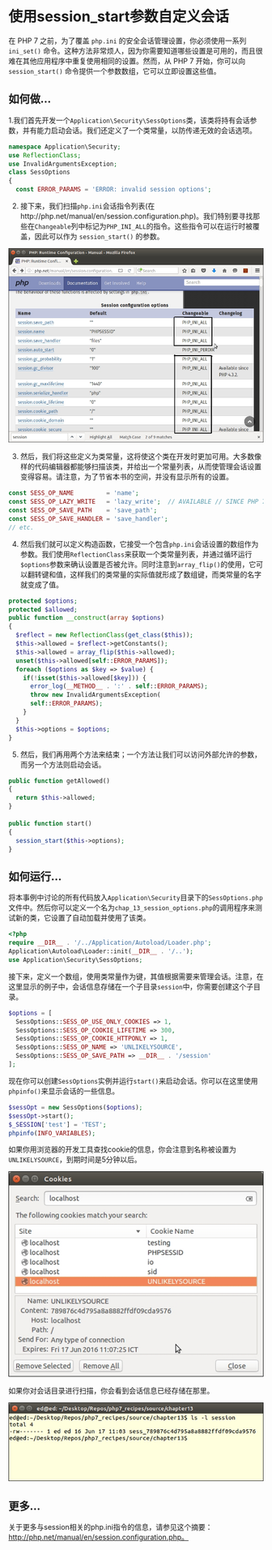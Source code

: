 # 使用session\_start参数自定义会话

在 PHP 7 之前，为了覆盖 `php.ini` 的安全会话管理设置，你必须使用一系列 `ini_set()` 命令。这种方法非常烦人，因为你需要知道哪些设置是可用的，而且很难在其他应用程序中重复使用相同的设置。然而，从 PHP 7 开始，你可以向 `session_start()` 命令提供一个参数数组，它可以立即设置这些值。

## 如何做...

1.我们首先开发一个`Application\Security\SessOptions`类，该类将持有会话参数，并有能力启动会话。我们还定义了一个类常量，以防传递无效的会话选项。

```php
namespace Application\Security;
use ReflectionClass;
use InvalidArgumentsException;
class SessOptions
{
  const ERROR_PARAMS = 'ERROR: invalid session options';
```

2. 接下来，我们扫描`php.ini`会话指令列表\(在http://php.net/manual/en/session.configuration.php\)。我们特别要寻找那些在`Changeable`列中标记为`PHP_INI_ALL`的指令。这些指令可以在运行时被覆盖，因此可以作为 `session_start()` 的参数。

![](../../.gitbook/assets/image%20%28176%29.png)

3. 然后，我们将这些定义为类常量，这将使这个类在开发时更加可用。大多数像样的代码编辑器都能够扫描该类，并给出一个常量列表，从而使管理会话设置变得容易。请注意，为了节省本书的空间，并没有显示所有的设置。

```php
const SESS_OP_NAME         = 'name';
const SESS_OP_LAZY_WRITE   = 'lazy_write';  // AVAILABLE // SINCE PHP 7.0.0.
const SESS_OP_SAVE_PATH    = 'save_path';
const SESS_OP_SAVE_HANDLER = 'save_handler';
// etc.
```

4. 然后我们就可以定义构造函数，它接受一个包含`php.ini`会话设置的数组作为参数。我们使用`ReflectionClass`来获取一个类常量列表，并通过循环运行`$options`参数来确认设置是否被允许。同时注意到`array_flip()`的使用，它可以翻转键和值，这样我们的类常量的实际值就形成了数组键，而类常量的名字就变成了值。

```php
protected $options;
protected $allowed;
public function __construct(array $options)
{
  $reflect = new ReflectionClass(get_class($this));
  $this->allowed = $reflect->getConstants();
  $this->allowed = array_flip($this->allowed);
  unset($this->allowed[self::ERROR_PARAMS]);
  foreach ($options as $key => $value) {
    if(!isset($this->allowed[$key])) {
      error_log(__METHOD__ . ':' . self::ERROR_PARAMS);
      throw new InvalidArgumentsException(
      self::ERROR_PARAMS);
    }
  }
  $this->options = $options;
}
```

5. 然后，我们再用两个方法来结束；一个方法让我们可以访问外部允许的参数，而另一个方法则启动会话。

```php
public function getAllowed()
{
  return $this->allowed;
}

public function start()
{
  session_start($this->options);
}
```

## 如何运行...

将本事例中讨论的所有代码放入`Application\Security`目录下的`SessOptions.php`文件中。然后你可以定义一个名为`chap_13_session_options.php`的调用程序来测试新的类，它设置了自动加载并使用了该类。

```php
<?php
require __DIR__ . '/../Application/Autoload/Loader.php';
Application\Autoload\Loader::init(__DIR__ . '/..');
use Application\Security\SessOptions;
```

接下来，定义一个数组，使用类常量作为键，其值根据需要来管理会话。注意，在这里显示的例子中，会话信息存储在一个子目录`session`中，你需要创建这个子目录。

```php
$options = [
  SessOptions::SESS_OP_USE_ONLY_COOKIES => 1,
  SessOptions::SESS_OP_COOKIE_LIFETIME => 300,
  SessOptions::SESS_OP_COOKIE_HTTPONLY => 1,
  SessOptions::SESS_OP_NAME => 'UNLIKELYSOURCE',
  SessOptions::SESS_OP_SAVE_PATH => __DIR__ . '/session'
];
```

现在你可以创建`SessOptions`实例并运行`start()`来启动会话。你可以在这里使用`phpinfo()`来显示会话的一些信息。

```php
$sessOpt = new SessOptions($options);
$sessOpt->start();
$_SESSION['test'] = 'TEST';
phpinfo(INFO_VARIABLES);
```

如果你用浏览器的开发工具查找cookie的信息，你会注意到名称被设置为`UNLIKELYSOURCE`，到期时间是5分钟以后。

![](../../.gitbook/assets/image%20%28204%29.png)

如果你对会话目录进行扫描，你会看到会话信息已经存储在那里。

![](../../.gitbook/assets/image%20%28201%29.png)

## 更多...

关于更多与session相关的php.ini指令的信息，请参见这个摘要：http://php.net/manual/en/session.configuration.php。

